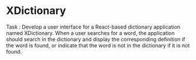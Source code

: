 # XDictionary
Task : Develop a user interface for a React-based dictionary application named XDictionary. When a user searches for a word, the application should search in the dictionary and display the corresponding definition if the word is found, or indicate that the word is not in the dictionary if it is not found.
